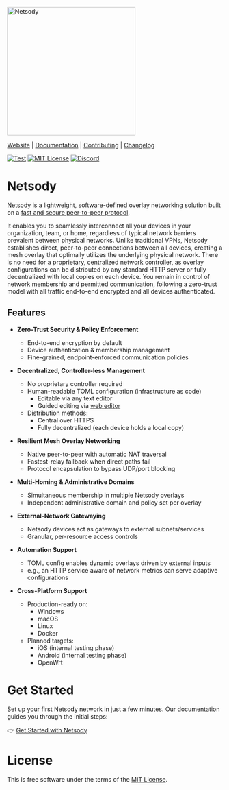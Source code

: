 [<img src="https://docs.netsody.io/img/logo-text.svg" alt="Netsody" width="300"/>](https://netsody.io)

[Website](https://netsody.io) |
[Documentation](https://docs.netsody.io) |
[Contributing](CONTRIBUTING.md) |
[Changelog](CHANGELOG.md)

[![Test](https://github.com/netsody/netsody/actions/workflows/test.yml/badge.svg)](https://github.com/netsody/netsody/actions/workflows/test.yml)
[![MIT License](https://img.shields.io/badge/license-MIT-blue)](https://opensource.org/licenses/MIT)
[![Discord](https://img.shields.io/discord/959492172560891905)](https://netsody.io/discord/)

# Netsody

[Netsody](https://github.com/netsody/netsody) is a lightweight, software-defined overlay networking solution built on a [fast and secure peer-to-peer protocol](./netsody-p2p).

It enables you to seamlessly interconnect all your devices in your organization, team, or home, regardless of typical network barriers prevalent between physical networks.
Unlike traditional VPNs, Netsody establishes direct, peer-to-peer connections between all devices, creating a mesh overlay that optimally utilizes the underlying physical network.
There is no need for a proprietary, centralized network controller, as overlay configurations can be distributed by any standard HTTP server or fully decentralized with local copies on each device.
You remain in control of network membership and permitted communication, following a zero-trust model with all traffic end-to-end encrypted and all devices authenticated.

## Features

- **Zero-Trust Security & Policy Enforcement**
    - End-to-end encryption by default
    - Device authentication & membership management
    - Fine-grained, endpoint-enforced communication policies

- **Decentralized, Controller-less Management**
    - No proprietary controller required
    - Human-readable TOML configuration (infrastructure as code)
        - Editable via any text editor
        - Guided editing via [web editor](https://editor.netsody.io)
    - Distribution methods:
        - Central over HTTPS
        - Fully decentralized (each device holds a local copy)

- **Resilient Mesh Overlay Networking**
    - Native peer-to-peer with automatic NAT traversal
    - Fastest-relay fallback when direct paths fail
    - Protocol encapsulation to bypass UDP/port blocking

- **Multi-Homing & Administrative Domains**
    - Simultaneous membership in multiple Netsody overlays
    - Independent administrative domain and policy set per overlay

- **External-Network Gatewaying**
    - Netsody devices act as gateways to external subnets/services
    - Granular, per-resource access controls

- **Automation Support**
  - TOML config enables dynamic overlays driven by external inputs
  - e.g., an HTTP service aware of network metrics can serve adaptive configurations

- **Cross-Platform Support**
  - Production-ready on:
      - Windows
      - macOS
      - Linux
      - Docker
  - Planned targets:
      - iOS (internal testing phase)
      - Android (internal testing phase)
      - OpenWrt

# Get Started

Set up your first Netsody network in just a few minutes.
Our documentation guides you through the initial steps:

👉 [Get Started with Netsody](https://docs.netsody.io/get-started)

# License

This is free software under the terms of the [MIT License](LICENSE).
